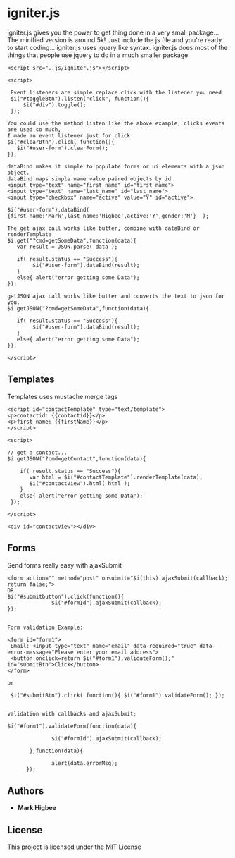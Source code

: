 # igniter.js

igniter.js gives you the power to get thing done in a very small package... The minified version is around 5k! Just include the js file and you're ready to start coding... igniter.js uses jquery like syntax. igniter.js does most of the things that people use jquery to do in a much smaller package. 

 ```
<script src="..js/igniter.js"></script>

<script>

  Event listeners are simple replace click with the listener you need
  $i("#toggleBtn").listen("click", function(){    
      $i("#div").toggle();
  });

You could use the method listen like the above example, clicks events are used so much, 
 I made an event listener just for click
$i("#clearBtn").click( function(){     
    $i("#user-form").clearForm();
});

dataBind makes it simple to populate forms or ui elements with a json object.
dataBind maps simple name value paired objects by id 
<input type="text" name="first_name" id="first_name">
<input type="text" name="last_name" id="last_name">
<input type="checkbox" name="active" value="Y" id="active">

$i("#user-form").dataBind( {first_name:'Mark',last_name:'Higbee',active:'Y',gender:'M'}  );

The get ajax call works like butter, combine with dataBind or renderTemplate 
$i.get("?cmd=getSomeData",function(data){
    var result = JSON.parse( data );
    
    if( result.status == "Success"){
         $i("#user-form").dataBind(result);                                
    }
    else{ alert("error getting some Data");
 });

getJSON ajax call works like butter and converts the text to json for you. 
$i.getJSON("?cmd=getSomeData",function(data){
    
    if( result.status == "Success"){
         $i("#user-form").dataBind(result);                                
    }
    else{ alert("error getting some Data");
 });

</script>

```

## Templates
Templates uses mustache merge tags 

```
<script id="contactTemplate" type="text/template">
<p>contactid: {{contactid}}</p>
<p>first name: {{firstName}}</p>
</script>

<script>

// get a contact...
$i.getJSON("?cmd=getContact",function(data){

    if( result.status == "Success"){
       var html = $i("#contactTemplate").renderTemplate(data);
       $i("#contactView").html( html );
    }
    else{ alert("error getting some Data");
 });

</script>

<div id="contactView"></div>
```

## Forms
Send forms really easy with ajaxSubmit

```
<form action="" method="post" onsubmit="$i(this).ajaxSubmit(callback); return false;">      
OR 
$i("#submitbutton").click(function(){ 
              $i("#formId").ajaxSubmit(callback); 
});


Form validation Example: 

<form id="form1">
 Email: <input type="text" name="email" data-required="true" data-error-message="Please enter your email address">
 <button onclick=return $i("#form1").validateForm();" id="submitBtn">Click</button>
</form>

or

 $i("#submitBtn").click( function(){ $i("#form1").validateForm(); });


validation with callbacks and ajaxSubmit;

$i("#form1").validateForm(function(data){

              $i("#formId").ajaxSubmit(callback);

       },function(data){

              alert(data.errorMsg);     
      });

```

## Authors

* **Mark Higbee**  


## License

This project is licensed under the MIT License
